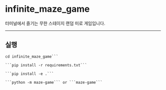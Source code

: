 # infinite_maze_game

터미널에서 즐기는 무한 스테이지 랜덤 미로 게임입니다.

---

## 실행

```git clone https://github.com/lihuiruo110/infinite_maze_game.git
cd infinite_maze_game```

```pip install -r requirements.txt```

```pip install -e .```

```python -m maze-game``` or ```maze-game```
